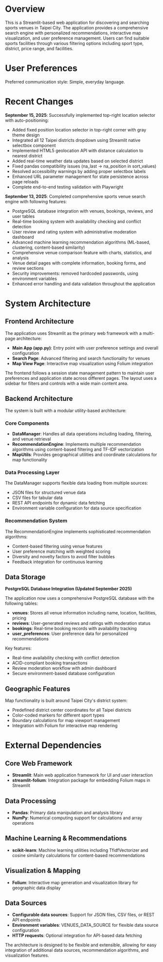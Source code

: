# Overview

This is a Streamlit-based web application for discovering and searching sports venues in Taipei City. The application provides a comprehensive search engine with personalized recommendations, interactive map visualization, and user preference management. Users can find suitable sports facilities through various filtering options including sport type, district, price range, and facilities.

# User Preferences

Preferred communication style: Simple, everyday language.

# Recent Changes

**September 15, 2025**: Successfully implemented top-right location selector with auto-positioning:
- Added fixed position location selector in top-right corner with gray theme design
- Integrated all 12 Taipei districts dropdown using Streamlit native selectbox component
- Implemented HTML5 geolocation API with distance calculation to nearest district
- Added real-time weather data updates based on selected district
- Fixed pandas compatibility issues (na_last → na_position in sort_values)
- Resolved accessibility warnings by adding proper selectbox labels
- Enhanced URL parameter management for state persistence across page reloads
- Complete end-to-end testing validation with Playwright

**September 13, 2025**: Completed comprehensive sports venue search engine with following features:
- PostgreSQL database integration with venues, bookings, reviews, and user tables
- Real-time booking system with availability checking and conflict detection
- User review and rating system with administrative moderation dashboard
- Advanced machine learning recommendation algorithms (ML-based, clustering, content-based similarity)
- Comprehensive venue comparison feature with charts, statistics, and analysis
- Venue detail pages with complete information, booking forms, and review sections
- Security improvements: removed hardcoded passwords, using environment variables
- Enhanced error handling and data validation throughout the application

# System Architecture

## Frontend Architecture
The application uses Streamlit as the primary web framework with a multi-page architecture:
- **Main App (app.py)**: Entry point with user preference settings and overall configuration
- **Search Page**: Advanced filtering and search functionality for venues
- **Map View Page**: Interactive map visualization using Folium integration

The frontend follows a session state management pattern to maintain user preferences and application state across different pages. The layout uses a sidebar for filters and controls with a wide main content area.

## Backend Architecture
The system is built with a modular utility-based architecture:

### Core Components
- **DataManager**: Handles all data operations including loading, filtering, and venue retrieval
- **RecommendationEngine**: Implements multiple recommendation algorithms using content-based filtering and TF-IDF vectorization
- **MapUtils**: Provides geographical utilities and coordinate calculations for map functionality

### Data Processing Layer
The DataManager supports flexible data loading from multiple sources:
- JSON files for structured venue data
- CSV files for tabular data
- REST API endpoints for dynamic data fetching
- Environment variable configuration for data source specification

### Recommendation System
The RecommendationEngine implements sophisticated recommendation algorithms:
- Content-based filtering using venue features
- User preference matching with weighted scoring
- Diversity and novelty factors to avoid filter bubbles
- Feedback integration for continuous learning

## Data Storage

**PostgreSQL Database Integration (Updated September 2025)**

The application now uses a comprehensive PostgreSQL database with the following tables:
- **venues**: Stores all venue information including name, location, facilities, pricing
- **reviews**: User-generated reviews and ratings with moderation status
- **bookings**: Real-time booking records with availability tracking
- **user_preferences**: User preference data for personalized recommendations

Key features:
- Real-time availability checking with conflict detection
- ACID-compliant booking transactions
- Review moderation workflow with admin dashboard
- Secure environment-based database configuration

## Geographic Features

Map functionality is built around Taipei City's district system:
- Predefined district center coordinates for all Taipei districts
- Color-coded markers for different sport types
- Boundary calculations for map viewport management
- Integration with Folium for interactive map rendering

# External Dependencies

## Core Web Framework
- **Streamlit**: Main web application framework for UI and user interaction
- **streamlit-folium**: Integration package for embedding Folium maps in Streamlit

## Data Processing
- **Pandas**: Primary data manipulation and analysis library
- **NumPy**: Numerical computing support for calculations and array operations

## Machine Learning & Recommendations
- **scikit-learn**: Machine learning utilities including TfidfVectorizer and cosine similarity calculations for content-based recommendations

## Visualization & Mapping
- **Folium**: Interactive map generation and visualization library for geographic data display

## Data Sources
- **Configurable data sources**: Support for JSON files, CSV files, or REST API endpoints
- **Environment variables**: VENUES_DATA_SOURCE for flexible data source configuration
- **HTTP requests**: Optional integration for API-based data fetching

The architecture is designed to be flexible and extensible, allowing for easy integration of additional data sources, recommendation algorithms, and visualization features.